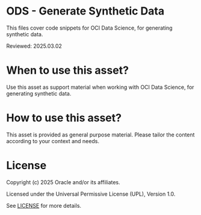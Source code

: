 # ODS - Generate Synthetic Data
 
This files cover code snippets for OCI Data Science, for generating synthetic data.

Reviewed: 2025.03.02
 

# When to use this asset?

Use this asset as support material when working with OCI Data Science, for generating synthetic data.


# How to use this asset?

This asset is provided as general purpose material. Please tailor the content according to your context and needs.


# License
 
Copyright (c) 2025 Oracle and/or its affiliates.
 
Licensed under the Universal Permissive License (UPL), Version 1.0.
 
See [LICENSE](https://github.com/oracle-devrel/technology-engineering/blob/main/LICENSE) for more details.
